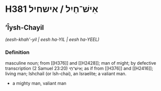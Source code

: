 # H381 אִישׁ־חַיִל / אישחיל

## ʼÎysh-Chayil

_(eesh-khah'-yil | eesh ha-YIL | eesh ha-YEEL)_

### Definition

masculine noun; from [[H376]] and [[H2428]]; man of might; by defective transcription (2 Samuel 23:20) אִישׁ־חַי; as if from [[H376]] and [[H2416]]; living man; Ishchail (or Ish-chai), an Israelite; a valiant man.

- a mighty man, valiant man
